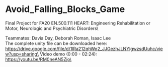 # Avoid_Falling_Blocks_Game
Final Project for FA20 EN.500.111 HEART: Engineering Rehabilitation or Motor, Neurologic and Psychiatric Disorders\

Teammates: Davia Day, Deborah Roman, Isaac Lee\
The complete unity file can be downloaded here: https://drive.google.com/file/d/1lRa212qhWq2_JJGezhJLNYlgwzsdUuhc/view?usp=sharing\
Video demo (0:00 - 02:24): https://youtu.be/RM0neAN5Zjo\
